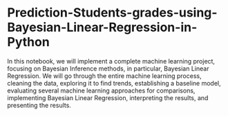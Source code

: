 # Prediction-Students-grades-using-Bayesian-Linear-Regression-in-Python

In this notebook, we will implement a complete machine learning project, focusing on Bayesian Inference methods, in particular, Bayesian Linear Regression. We will go through the entire machine learning process, cleaning the data, exploring it to find trends, establishing a baseline model, evaluating several machine learning approaches for comparisons, implementing Bayesian Linear Regression, interpreting the results, and presenting the results.
